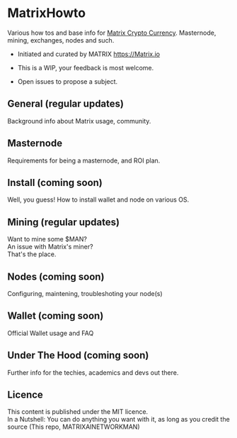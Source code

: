 # MatrixHowto
Various how tos and base info for [Matrix Crypto Currency](https://github.com/MatrixAINetworkMan). Masternode, mining, exchanges, nodes and such.

- Initiated and curated by MATRIX https://Matrix.io  

- This is a WIP, your feedback is most welcome.  

- Open issues to propose a subject.


## General (regular updates)
Background info about Matrix usage, community.

## Masternode
Requirements for being a masternode, and ROI plan.

## Install (coming soon)
Well, you guess! How to install wallet and node on various OS.

## Mining (regular updates)
Want to mine some $MAN?  
An issue with Matrix's miner?  
That's the place.

## Nodes (coming soon)
Configuring, maintening, troubleshoting your node(s)

## Wallet (coming soon)
Official Wallet usage and FAQ

## Under The Hood (coming soon)
Further info for the techies, academics and devs out there.


## Licence
This content is published under the MIT licence.  
In a Nutshell: You can do anything you want with it, as long as you credit the source (This repo, MATRIXAINETWORKMAN)
